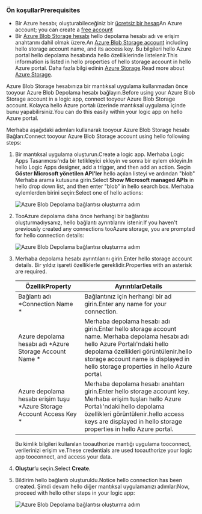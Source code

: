 ### <a name="prerequisites"></a><span data-ttu-id="92567-101">Ön koşullar</span><span class="sxs-lookup"><span data-stu-id="92567-101">Prerequisites</span></span>
* <span data-ttu-id="92567-102">Bir Azure hesabı; oluşturabileceğiniz bir [ücretsiz bir hesap](https://azure.microsoft.com/free)</span><span class="sxs-lookup"><span data-stu-id="92567-102">An Azure account; you can create a [free account](https://azure.microsoft.com/free)</span></span>
* <span data-ttu-id="92567-103">Bir [Azure Blob Storage hesabı](../articles/storage/common/storage-create-storage-account.md) hello depolama hesabı adı ve erişim anahtarını dahil olmak üzere.</span><span class="sxs-lookup"><span data-stu-id="92567-103">An [Azure Blob Storage account](../articles/storage/common/storage-create-storage-account.md) including hello storage account name, and its access key.</span></span> <span data-ttu-id="92567-104">Bu bilgileri hello Azure portal hello depolama hesabında hello özelliklerinde listelenir.</span><span class="sxs-lookup"><span data-stu-id="92567-104">This information is listed in hello properties of hello storage account in hello Azure portal.</span></span> <span data-ttu-id="92567-105">Daha fazla bilgi edinin [Azure Storage](../articles/storage/common/storage-introduction.md).</span><span class="sxs-lookup"><span data-stu-id="92567-105">Read more about [Azure Storage](../articles/storage/common/storage-introduction.md).</span></span>

<span data-ttu-id="92567-106">Azure Blob Storage hesabınıza bir mantıksal uygulama kullanmadan önce tooyour Azure Blob Depolama hesabı bağlayın.</span><span class="sxs-lookup"><span data-stu-id="92567-106">Before using your Azure Blob Storage account in a logic app, connect tooyour Azure Blob Storage account.</span></span> <span data-ttu-id="92567-107">Kolayca hello Azure portalı üzerinde mantıksal uygulama içinde bunu yapabilirsiniz.</span><span class="sxs-lookup"><span data-stu-id="92567-107">You can do this easily within your logic app on hello Azure  portal.</span></span>  

<span data-ttu-id="92567-108">Merhaba aşağıdaki adımları kullanarak tooyour Azure Blob Storage hesabı Bağlan:</span><span class="sxs-lookup"><span data-stu-id="92567-108">Connect tooyour Azure Blob Storage account using hello following steps:</span></span>  

1. <span data-ttu-id="92567-109">Bir mantıksal uygulama oluşturun.</span><span class="sxs-lookup"><span data-stu-id="92567-109">Create a logic app.</span></span> <span data-ttu-id="92567-110">Merhaba Logic Apps Tasarımcısı'nda bir tetikleyici ekleyin ve sonra bir eylem ekleyin.</span><span class="sxs-lookup"><span data-stu-id="92567-110">In hello Logic Apps designer, add a trigger, and then add an action.</span></span> <span data-ttu-id="92567-111">Seçin **Göster Microsoft yönetilen API'ler** hello açılan listeyi ve ardından "blob" Merhaba arama kutusuna girin.</span><span class="sxs-lookup"><span data-stu-id="92567-111">Select **Show Microsoft managed APIs** in hello drop down list, and then enter "blob" in hello search box.</span></span> <span data-ttu-id="92567-112">Merhaba eylemlerden birini seçin:</span><span class="sxs-lookup"><span data-stu-id="92567-112">Select one of hello actions:</span></span>  
   
    ![Azure Blob Depolama bağlantısı oluşturma adım](./media/connectors-create-api-azureblobstorage/azureblobstorage-1.png)  
2. <span data-ttu-id="92567-114">TooAzure depolama daha önce herhangi bir bağlantısı oluşturmadıysanız, hello bağlantı ayrıntılarını istenir:</span><span class="sxs-lookup"><span data-stu-id="92567-114">If you haven't previously created any connections tooAzure storage, you are prompted for hello connection details:</span></span>   
   
    ![Azure Blob Depolama bağlantısı oluşturma adım](./media/connectors-create-api-azureblobstorage/connection-details.png)  
3. <span data-ttu-id="92567-116">Merhaba depolama hesabı ayrıntılarını girin.</span><span class="sxs-lookup"><span data-stu-id="92567-116">Enter hello storage account details.</span></span> <span data-ttu-id="92567-117">Bir yıldız işareti özelliklerle gereklidir.</span><span class="sxs-lookup"><span data-stu-id="92567-117">Properties with an asterisk are required.</span></span>
   
   | <span data-ttu-id="92567-118">Özellik</span><span class="sxs-lookup"><span data-stu-id="92567-118">Property</span></span> | <span data-ttu-id="92567-119">Ayrıntılar</span><span class="sxs-lookup"><span data-stu-id="92567-119">Details</span></span> |
   | --- | --- |
   | <span data-ttu-id="92567-120">Bağlantı adı *</span><span class="sxs-lookup"><span data-stu-id="92567-120">Connection Name *</span></span> |<span data-ttu-id="92567-121">Bağlantınız için herhangi bir ad girin.</span><span class="sxs-lookup"><span data-stu-id="92567-121">Enter any name for your connection.</span></span> |
   | <span data-ttu-id="92567-122">Azure depolama hesabı adı *</span><span class="sxs-lookup"><span data-stu-id="92567-122">Azure Storage Account Name *</span></span> |<span data-ttu-id="92567-123">Merhaba depolama hesabı adı girin.</span><span class="sxs-lookup"><span data-stu-id="92567-123">Enter hello storage account name.</span></span> <span data-ttu-id="92567-124">Merhaba depolama hesabı adı hello Azure Portalı'ndaki hello depolama özellikleri görüntülenir.</span><span class="sxs-lookup"><span data-stu-id="92567-124">hello storage account name is displayed in hello storage properties in hello Azure portal.</span></span> |
   | <span data-ttu-id="92567-125">Azure depolama hesabı erişim tuşu *</span><span class="sxs-lookup"><span data-stu-id="92567-125">Azure Storage Account Access Key *</span></span> |<span data-ttu-id="92567-126">Merhaba depolama hesabı anahtarı girin.</span><span class="sxs-lookup"><span data-stu-id="92567-126">Enter hello storage account key.</span></span> <span data-ttu-id="92567-127">Merhaba erişim tuşları hello Azure Portalı'ndaki hello depolama özellikleri görüntülenir.</span><span class="sxs-lookup"><span data-stu-id="92567-127">hello access keys are displayed in hello storage properties in hello Azure portal.</span></span> |
   
    <span data-ttu-id="92567-128">Bu kimlik bilgileri kullanılan tooauthorize mantığı uygulama tooconnect, verilerinizi erişim ve.</span><span class="sxs-lookup"><span data-stu-id="92567-128">These credentials are used tooauthorize your logic app tooconnect, and access your data.</span></span> 
4. <span data-ttu-id="92567-129">**Oluştur**’u seçin.</span><span class="sxs-lookup"><span data-stu-id="92567-129">Select **Create**.</span></span>
5. <span data-ttu-id="92567-130">Bildirim hello bağlantı oluşturuldu.</span><span class="sxs-lookup"><span data-stu-id="92567-130">Notice hello connection has been created.</span></span> <span data-ttu-id="92567-131">Şimdi devam hello diğer mantıksal uygulamanızı adımlar:</span><span class="sxs-lookup"><span data-stu-id="92567-131">Now, proceed with hello other steps in your logic app:</span></span> 
   
    ![Azure Blob Depolama bağlantısı oluşturma adım](./media/connectors-create-api-azureblobstorage/azureblobstorage-3.png)  

